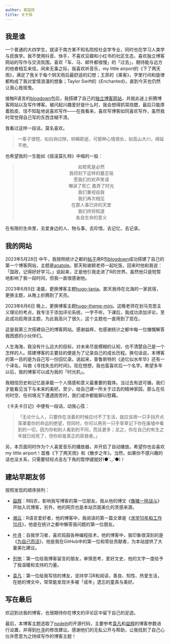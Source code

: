 ```yaml
---
author: 黄国政
title: 关于我
---
```


## 我是谁

一个普通的大四学生，就读于南方某不知名院校社会学专业，同时也在学习人类学与民族学。我不使用抖音、快手，不喜欢豆瓣和小红书的社区生态，喜欢独立博客网站的写作与交流氛围，喜欢「车、马、邮件都很慢」的「过去」，期待能与远方的他者相互来信。闲来无事之际，我喜欢听音乐，my little airport的《下了两天雨》，满足了我关于每个阴天雨后最舒适的幻想；王菲的《乘客》，字里行间和旋律都构成了我对爱情浪漫的想象；Taylor Swift的《Enchanted》，直到今天也仍然让我心旌摇曳。

接触R语言的[blogdown](https://github.com/rstudio/blogdown)包后，我搭建了自己的[独立博客网站](https://guozheng.rbind.io)，并就此迷上折腾博客网站以及写作博客。被问起兴趣爱好是什么时，我会想得抓耳挠腮，最后只能厚着脸皮、恬不知耻地说喜欢写作——在我看来，喜欢写博客如同喜欢写作，虽然我时常觉得自己写的东西含糊不清。

我看过这样一段话，莫名喜欢。

> 一辈子很短，如白驹过隙，转瞬即逝，可那种心情很长，如高山大川，绵延不绝。

也希望我的一生能如《摇滚莫扎特》中唱的一般：

> <center>如若死是必然</center>  
>
> <center>我将刻下这样的墓志铭</center> 
>
> <center>愿我们的欢声笑语</center> 
>
> <center>嘲讽了死亡  愚弄了时光</center> 
>
> <center>我们重视自我</center> 
>
> <center>我们再次相见</center> 
> 
> <center>在那人事已非的天堂</center> 
>
> <center>我们终将知道</center> 
>
> <center>各自生命的意义</center> 

在有限的生命里，去爱身边的人、物与事，去珍惜，去记忆，去记录。

## 我的网站

2023年5月28日 中午，我按照统计之都的[帖子](https://cosx.org/2018/01/build-blog-with-blogdown-hugo-netlify-github/)用R包[blogdown](https://pkgs.rstudio.com/blogdown/)成功搭建了自己的第一个博客网站，主题是[anatole](https://github.com/lxndrblz/anatole)。那天和谢颖老师一起吃饭，回来时他和我说：「国政，记得好好学习。」说起来，正是他引我走进了R的世界。虽然他只是短暂地影响了我一段时间，但我一直很感谢他。

2023年6月5日 凌晨，更换博客主题[hugo-tania](https://github.com/WingLim/hugo-tania?tab=readme-ov-file)。那天我待在北海的一家民宿，更换主题，从晚上折腾到了天亮。

2023年6月6日 晚上，更换博客主题[hugo-theme-mini](https://github.com/nodejh/hugo-theme-mini)。这晚老师在划马克思主义理论的考点，我专注于添加评论系统，一字不听。下课后，我成功添加评论，至此成功启用该主题，为此我高兴了很久，这个主题也一直用到了现在。

这是我第三次搭建自己的博客网站。感谢益辉，也感谢统计之都中每一位慷慨解答我困惑的小伙伴们。

人生海海，我没有什么远大的目标，对未来尽是模糊的认知，也不清楚自己是一个怎样的人。搭建博客的主要目的便是为了记录自己的成长历程。换句话说，本博客的第一目的是为自己写一份回忆录。说起来，普鲁斯特的《追忆似水年华》还有一个译名，叫做《寻找失去的时间》。现在想想，我也蛮喜欢后一个名字。希望多年以后，我的博客可以成为我的「时光机」。

我相信历史和记忆是承载一个人情感和意义最重要的载体。当过去有迹可循，我们才能看见当下与未来的美好。至少，给自己建一所关于过去的精神家园，那么在任何时空、任何境况下遭遇困苦时，我们或许都能聊以慰藉。

《卡夫卡日记》中便有一段话，动我心弦：

> 「无论什么人，只要你在活着的时候应付不了生活，就应该用一只手挡开点笼罩着你的命运的绝望，但同时，你可以用另一只手草草记下你在废墟中看到的一切，因为你和别人看到的不同，而且更多；总之，你在自己的有生之年就已经死了，但你却是真正的获救者。」

另，本页面同时作为个人喜爱音乐的播放器，并开启了自动播放。希望你也会喜欢my little airport！首推《下了两天雨》和《散步之年》。当然，如果你不感兴趣的话也没关系，只需要轻轻点击左下角的暂停键就好(●'◡'●)！

## 建站早期友邻

按照发现的顺序排列：

* [益辉](https://yihui.org)：R码农，影响我写博客的第一位朋友。我从他的博文《[像猪一样战斗](https://yihui.org/cn/2010/12/fighting-like-a-pig/)》开始入坑博客，另外，他的网页也是本站页面美化的灵感来源。

* [湘云](https://xiangyun.rbind.io)：R语言爱好者，他的博客中，我阅读的第一篇文章是《[求学10年和工作10月](https://xiangyun.rbind.io/2020/08/ten-years-ten-months/)》，他是在统计之都中解答我问题的第一位朋友。

* [叶寻](https://cyrusyip.org)：自我学习者，喜欢捣鼓各种编程技术，他的博客中，我印象很深刻的是《[为自己而活](https://cyrusyip.org/zh-cn/post/2021/02/18/live-for-myself/)》，他是我在GitHub中的第一位和常驻贡献者，为本站提供了大量美化建议。

* [列弛](https://www.liechi.org)：第一位给我博客留言的朋友，审慎思考，爱好文史，他的文字一度给予了我温暖和支持的力量。

* [袁凡](https://yuanfan.rbind.io)：第一位给我写信的博友，坚持学习R和阅读，善良、知性、热爱生活，在她的博文中，常常能发现许多被「成年」遗忘的童真与美好。

## 写在最后

欢迎到访我的博客，也很期待你在博文的评论区中留下自己的足迹。

最后，本博客主题选取了[nodejh](https://github.com/nodejh/hugo-theme-mini)的开源代码，主要参考[袁凡](https://yuanfan.rbind.io)和[益辉](https://yihui.org)的博客参数进行设置，并得到[叶寻](https://cyrusyip.org)的修改建议。感谢他们的无私公开与帮助，让我找到了自己心仪并愿意为之持续写作的博客主题！